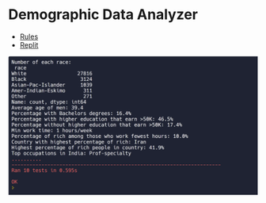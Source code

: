 # Demographic Data Analyzer

- [Rules](https://www.freecodecamp.org/learn/data-analysis-with-python/data-analysis-with-python-projects/demographic-data-analyzer)
- [Replit](https://replit.com/@iruminii/boilerplate-demographic-data-analyzer)

![output](/demo_analyser/std.png)
